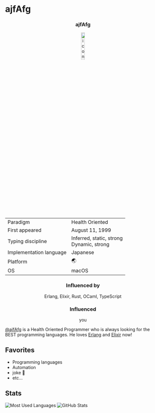 # ajfAfg

<h3 align="center">ajfAfg</h3>

<div align="center">
  <img src="https://avatars.githubusercontent.com/u/56056962?v=4" alt="icon" width="15%" />
</div>

<table align="center">
<tbody>
	<tr>
		<td>Paradigm</td>
    <td>Health Oriented</td>
	</tr>
	<tr>
		<td>First appeared</td>
		<td>August 11, 1999</td>
	</tr>
	<tr>
		<td>Typing discipline</td>
		<td>Inferred, static, strong<br>Dynamic, strong</td>
	</tr>
	<tr>
		<td>Implementation language</td>
		<td>Japanese</td>
	</tr>
	<tr>
		<td>Platform</td>
		<td>🌏</td>
	</tr>
	<tr>
		<td>OS</td>
		<td>macOS</td>
	</tr>
</tbody>
</table>

<h3 align="center">Influenced by</h3>

<p align="center">Erlang, Elixir, Rust, OCaml, TypeScript</p>

<h3 align="center">Influenced</h3>

<p align="center">you</p>

[@ajfAfg](https://github.com/ajfAfg) is a Health Oriented Programmer who is always looking for the BEST programming languages. He loves [Erlang](https://www.erlang.org/) and [Elixir](https://elixir-lang.org/) now!

## Favorites

- Programming languages
- Automation
- joke 🌝
- etc...

## Stats

![Most Used Languages](https://github-readme-stats.vercel.app/api/top-langs/?username=ajfAfg&theme=nord)
![GitHub Stats](https://github-readme-stats.vercel.app/api?username=ajfAfg&show_icons=true&count_private=true&line_height=40&theme=nord)
